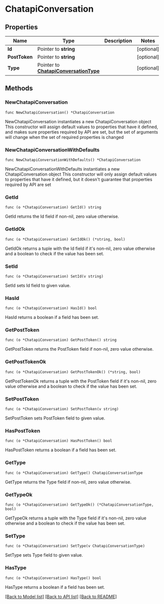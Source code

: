 # ChatapiConversation

## Properties

Name | Type | Description | Notes
------------ | ------------- | ------------- | -------------
**Id** | Pointer to **string** |  | [optional] 
**PostToken** | Pointer to **string** |  | [optional] 
**Type** | Pointer to [**ChatapiConversationType**](ChatapiConversationType.md) |  | [optional] 

## Methods

### NewChatapiConversation

`func NewChatapiConversation() *ChatapiConversation`

NewChatapiConversation instantiates a new ChatapiConversation object
This constructor will assign default values to properties that have it defined,
and makes sure properties required by API are set, but the set of arguments
will change when the set of required properties is changed

### NewChatapiConversationWithDefaults

`func NewChatapiConversationWithDefaults() *ChatapiConversation`

NewChatapiConversationWithDefaults instantiates a new ChatapiConversation object
This constructor will only assign default values to properties that have it defined,
but it doesn't guarantee that properties required by API are set

### GetId

`func (o *ChatapiConversation) GetId() string`

GetId returns the Id field if non-nil, zero value otherwise.

### GetIdOk

`func (o *ChatapiConversation) GetIdOk() (*string, bool)`

GetIdOk returns a tuple with the Id field if it's non-nil, zero value otherwise
and a boolean to check if the value has been set.

### SetId

`func (o *ChatapiConversation) SetId(v string)`

SetId sets Id field to given value.

### HasId

`func (o *ChatapiConversation) HasId() bool`

HasId returns a boolean if a field has been set.

### GetPostToken

`func (o *ChatapiConversation) GetPostToken() string`

GetPostToken returns the PostToken field if non-nil, zero value otherwise.

### GetPostTokenOk

`func (o *ChatapiConversation) GetPostTokenOk() (*string, bool)`

GetPostTokenOk returns a tuple with the PostToken field if it's non-nil, zero value otherwise
and a boolean to check if the value has been set.

### SetPostToken

`func (o *ChatapiConversation) SetPostToken(v string)`

SetPostToken sets PostToken field to given value.

### HasPostToken

`func (o *ChatapiConversation) HasPostToken() bool`

HasPostToken returns a boolean if a field has been set.

### GetType

`func (o *ChatapiConversation) GetType() ChatapiConversationType`

GetType returns the Type field if non-nil, zero value otherwise.

### GetTypeOk

`func (o *ChatapiConversation) GetTypeOk() (*ChatapiConversationType, bool)`

GetTypeOk returns a tuple with the Type field if it's non-nil, zero value otherwise
and a boolean to check if the value has been set.

### SetType

`func (o *ChatapiConversation) SetType(v ChatapiConversationType)`

SetType sets Type field to given value.

### HasType

`func (o *ChatapiConversation) HasType() bool`

HasType returns a boolean if a field has been set.


[[Back to Model list]](../README.md#documentation-for-models) [[Back to API list]](../README.md#documentation-for-api-endpoints) [[Back to README]](../README.md)


